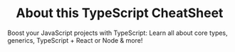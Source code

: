 <h1 align="center">About this TypeScript CheatSheet</h1>

Boost your JavaScript projects with TypeScript: Learn all about core types, generics, TypeScript + React or Node & more!